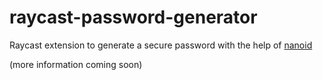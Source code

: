 # raycast-password-generator
Raycast extension to generate a secure password with the help of [nanoid](https://github.com/ai/nanoid)

(more information coming soon)
